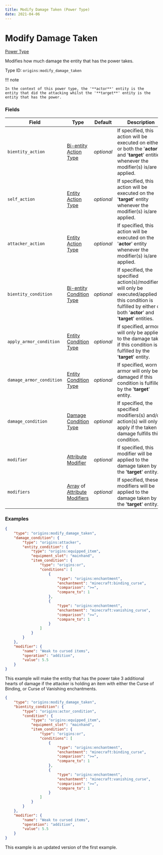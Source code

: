 ```yaml
---
title: Modify Damage Taken (Power Type)
date: 2021-04-06
---
```


# Modify Damage Taken

[Power Type](../power_types.md)

Modifies how much damage the entity that has the power takes.

Type ID: `origins:modify_damage_taken`

!!! note

    In the context of this power type, the '**actor**' entity is the entity that did the attacking whilst the '**target**' entity is the entity that has the power.


### Fields

Field  | Type | Default | Description
-------|------|---------|-------------
`bientity_action` | [Bi-entity Action Type](../bientity_action_types.md) | _optional_ | If specified, this action will be executed on either or both the '**actor**' and '**target**' entities whenever the modifier(s) is/are applied.
`self_action` | [Entity Action Type](../entity_action_types.md) | _optional_ | If specified, this action will be executed on the '**target**' entity whenever the modifier(s) is/are applied.
`attacker_action` | [Entity Action Type](../entity_action_types.md) | _optional_ | If specified, this action will be executed on the '**actor**' entity whenever the modifier(s) is/are applied.
`bientity_condition` | [Bi-entity Condition Type](../bientity_condition_types.md) | _optional_ | If specified, the specified action(s)/modifier(s) will only be executed/applied if this condition is fulfilled by either or both '**actor**' and '**target**' entities.
`apply_armor_condition` | [Entity Condition Type](../entity_condition_types.md) | _optional_ | If specified, armor will only be applied to the damage taken if this condition is fulfilled by the '**target**' entity.
`damage_armor_condition` | [Entity Condition Type](../entity_condition_types.md) | _optional_ | If specified, worn armor will only be damaged if this condition is fulfilled by the '**target**' entity.
`damage_condition` | [Damage Condition Type](../damage_condition_types.md) | _optional_ | If specified, the specified modifiers(s) and/or action(s) will only apply if the taken damage fulfills this condition.
`modifier` | [Attribute Modifier](../data_types/attribute_modifier.md) | _optional_ | If specified, this modifier will be applied to the damage taken by the '**target**' entity.
`modifiers` | [Array](../data_types/array.md) of [Attribute Modifiers](../data_types/attribute_modifier.md) | _optional_ | If specified, these modifiers will be applied to the damage taken by the '**target**' entity.


### Examples

```json
{
    "type": "origins:modify_damage_taken",
    "damage_condition": {
        "type": "origins:attacker",
        "entity_condition": {
            "type": "origins:equipped_item",
            "equipment_slot": "mainhand",
            "item_condition": {
                "type": "origins:or",
                "conditions": [
                    {
                        "type": "origins:enchantment",
                        "enchantment": "minecraft:binding_curse",
                        "comparison": ">=",
                        "compare_to": 1
                    },
                    {
                        "type": "origins:enchantment",
                        "enchantment": "minecraft:vanishing_curse",
                        "comparison": ">=",
                        "compare_to": 1
                    }
                ]
            }
        }
    },
    "modifier": {
        "name": "Weak to cursed items",
        "operation": "addition",
        "value": 5.5
    }
}
```

This example will make the entity that has the power take 3 additional hearts of damage if the attacker is holding an item with either the Curse of Binding, or Curse of Vanishing enchantments.
<br>

```json
{
    "type": "origins:modify_damage_taken",
    "bientity_condition": {
        "type": "origins:actor_condition",
        "condition": {
            "type": "origins:equipped_item",
            "equipment_slot": "mainhand",
            "item_condition": {
                "type": "origins:or",
                "conditions": [
                    {
                        "type": "origins:enchantment",
                        "enchantment": "minecraft:binding_curse",
                        "comparison": ">=",
                        "compare_to": 1
                    },
                    {
                        "type": "origins:enchantment",
                        "enchantment": "minecraft:vanishing_curse",
                        "comparison": ">=",
                        "compare_to": 1
                    }
                ]
            }
        }
    },
    "modifier": {
        "name": "Weak to cursed items",
        "operation": "addition",
        "value": 5.5
    }
}
```

This example is an updated version of the first example.
